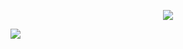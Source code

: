 <p align="center">
<a href="https://skillicons.dev">
<img src="https://skillicons.dev/icons?i=html,css,tailwind,js,react,mysql,mongodb,materialui,nodejs,github,githubactions,docker," />
</a>

</p>

<img src="https://skillicons.dev/icons?i=linedin"/>
